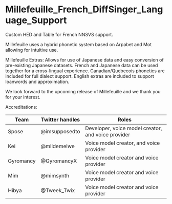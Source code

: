 # Millefeuille_French_DiffSinger_Language_Support
Custom HED and Table for French NNSVS support.

Millefeuille uses a hybrid phonetic system based on Arpabet and Mot allowing for intuitive use.

Millefeuille Extras:
Allows for use of Japanese data and easy conversion of pre-existing Japanese datasets.
French and Japanese data can be used together for a cross-lingual experience.
Canadian/Quebecois phonetics are included for full dialect support. 
English extras are included to support loanwords and approximation.


We look forward to the upcoming release of Millefeuille and we thank you for your interest.

Accreditations:

|   Team    | Twitter handles |                        Roles                       |
|-----------|-----------------|----------------------------------------------------|
|   Spose   |  @imsupposedto  | Developer, voice model creator, and voice provider |
|    Kei    |   @mildemelwe   | Voice model creator, and voice provider |
| Gyromancy |   @GyromancyX   | Voice model creator and voice provider             |
|    Mim    |    @mimsynth    | Voice model creator and voice provider             |
|   Hibya   |   @Tweek_Twix   | Voice model creator and voice provider             |
